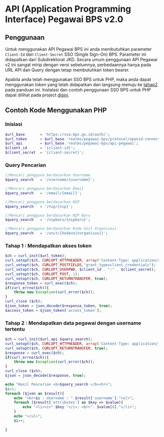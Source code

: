 # API (Application Programming Interface) Pegawai BPS v2.0

## Penggunaan

Untuk menggunakan API Pegawai BPS ini anda membutuhkan parameter `Client-Id` dan `Client-Secret` SSO (Single Sign-On) BPS. Parameter ini didapatkan dari Subdirektorat JKD. Secara umum penggunaan API Pegawai v2 ini sangat mirip dengan versi sebelumnya, perbedaannya hanya pada URL API dan Query dengan tetap membutuhkan token bearer.

Apabila anda telah menggunakan SSO BPS untuk PHP, maka anda dapat menggunakan token yang telah didapatkan dan langsung menuju ke [tahap2](https://git.bps.go.id/jkd-repo/api-pegawai#tahap-2-mendapatkan-data-pegawai-dengan-username-tertentu) pada panduan ini. Instalasi dan contoh penggunaan SSO BPS untuk PHP dapat dilihat pada project [disini](https://git.bps.go.id/jkd-repo/sso-php).

## Contoh Kode Menggunakan PHP

### Inisiasi
```php
$url_base       = 'https://sso.bps.go.id/auth/';
$url_token      = $url_base.'realms/pegawai-bps/protocol/openid-connect/token';
$url_api        = $url_base.'realms/pegawai-bps/api-pegawai';
$client_id      = '{client-id}'; 
$client_secret  = '{client-secret}'; 
```

### Query Pencarian
```php
//Mencari pengguna berdasarkan Username
$query_search   = '/username/{username}';

//Mencari pengguna berdasarkan Email
$query_search   = '/email/{email}';

//Mencari pengguna berdasarkan NIP
$query_search   = '/nip/{nip}';

//Mencari pengguna berdasarkan NIP Baru
$query_search   = '/nipbaru/{nipbaru}';

//Mencari pengguna berdasarkan Kode Unit Organisasi
$query_search   = '/unit/{kodeunitorganisasi}';
```

### Tahap 1 : Mendapatkan akses token

```php
$ch = curl_init($url_token);
curl_setopt($ch, CURLOPT_HTTPHEADER, array('Content-Type: application/x-www-form-urlencoded'));
curl_setopt($ch, CURLOPT_POSTFIELDS,"grant_type=client_credentials");
curl_setopt($ch, CURLOPT_USERPWD, $client_id . ":" . $client_secret);  
curl_setopt($ch, CURLOPT_POST, 1);
curl_setopt($ch, CURLOPT_RETURNTRANSFER, true);
$response_token = curl_exec($ch);
if(curl_errno($ch)){
    throw new Exception(curl_error($ch));
}
curl_close ($ch);
$json_token = json_decode($response_token, true);
$access_token = $json_token['access_token'];
```

### Tahap 2 : Mendapatkan data pegawai dengan username tertentu

```php
$ch = curl_init($url_api.$query_search);
curl_setopt($ch, CURLOPT_HTTPHEADER, array('Content-Type: application/json' , 'Authorization: Bearer '.$access_token ));  
curl_setopt($ch, CURLOPT_RETURNTRANSFER, true);
$response = curl_exec($ch);
if(curl_errno($ch)){
    throw new Exception(curl_error($ch));
}
curl_close ($ch);
$json = json_decode($response, true);

echo "Hasil Pencarian <b>$query_search </b><hr>";
$i=1;
foreach ($json as $result){
    echo "<br>$i : Username : ".$result['username']."<ul>";
    foreach ($result['attributes'] as $key => $value){
        echo "<li><i>".$key."</i>: <br>". $value[0]."</li>";
    }
    echo "</ul>";
    $i++;
   
}
```

## 
